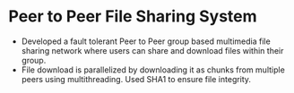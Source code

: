 # Peer to Peer File Sharing System
* Developed a fault tolerant Peer to Peer group based multimedia file sharing network where users can share and
download files within their group.
* File download is parallelized by downloading it as chunks from multiple peers using multithreading. Used
SHA1 to ensure file integrity.